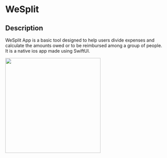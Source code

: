 # WeSplit


## Description

WeSplit App is a basic tool designed to help users divide expenses and calculate the amounts owed or to be reimbursed among a group of people. 
It is a native ios app made using SwiftUI.

<img src="https://github.com/Eshaann-sharma/WeSplit/assets/77952783/81d041dd-6a31-4439-bcff-8f4cfd249f08" width="300">


